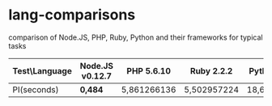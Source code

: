 # lang-comparisons
comparison of Node.JS, PHP, Ruby, Python and their frameworks for typical tasks


Test\Language | Node.JS v0.12.7  | PHP 5.6.10      | Ruby 2.2.2  | Python 2.7.6  |  Python 3.3.4
------------- | ---------------- | --------------- | ----------- | ------------  | --------------
PI(seconds)   | **0,484**        | 5,861266136     | 5,502957224 | 18,61777062   | 26,50143528
